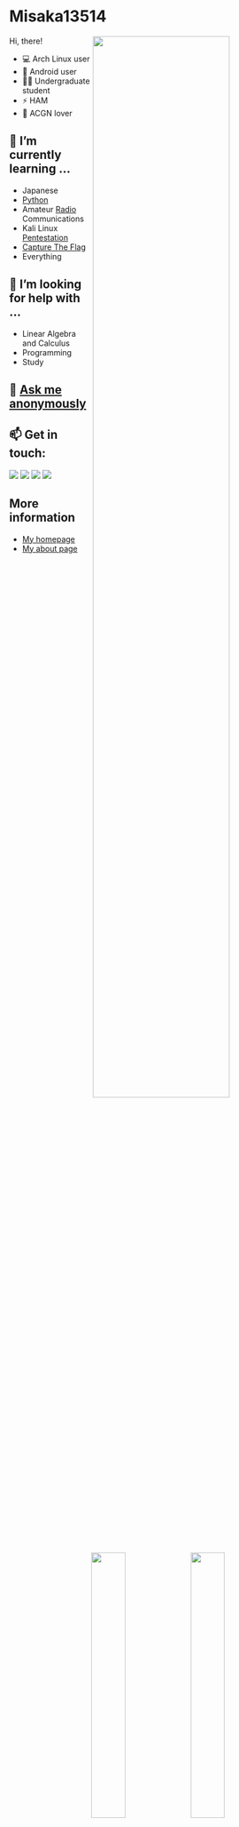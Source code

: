 # Misaka13514

<img align="right" src="https://github-profile-summary-cards.vercel.app/api/cards/profile-details?username=Misaka13514&theme=github" width="70%">

Hi, there!

- 💻 Arch Linux user
- 📱 Android user
- 👨‍🎓 Undergraduate student
- ⚡️ HAM
- 💞 ACGN lover

## 🌱 I’m currently learning ...

<img align="right" src="https://github-profile-summary-cards.vercel.app/api/cards/productive-time?username=Misaka13514&theme=github" width="35%">
<img align="right" src="https://github-profile-summary-cards.vercel.app/api/cards/stats?username=Misaka13514&theme=github" width="35%">

  - Japanese
  - [Python](https://github.com/topics/python)
  - Amateur [Radio](https://github.com/topics/radio) Communications
  - Kali Linux [Pentestation](https://github.com/topics/pentestation)
  - [Capture The Flag](https://github.com/topics/ctf)
  - Everything

## 🤔 I’m looking for help with ...

  - Linear Algebra and Calculus
  - Programming
  - Study

## 💬 [Ask me anonymously](https://peing.net/en/misaka13514)

## 📫 Get in touch:

  [![](https://img.shields.io/badge/-@Misaka_0x34ca-1ca0f1?style=flat-square&labelColor=1ca0f1&logo=twitter&logoColor=white)](https://twitter.com/Misaka_0x34ca) [![](https://img.shields.io/badge/-https://blog.atri.tk-0e83cd?style=flat-square&logo=Blogger&logoColor=fff)](https://blog.atri.tk) [![](https://img.shields.io/badge/-@Misaka_0x34ca-3db6f1?style=flat-square&logo=Telegram&logoColor=2ca5e0)](https://t.me/Misaka_0x34ca) [![](https://img.shields.io/keybase/pgp/Misaka13514?style=flat-square)](https://keybase.io/misaka13514/pgp_keys.asc)

## More information

  - [My homepage](https://atri.tk)
  - [My about page](https://i.atri.tk/)
